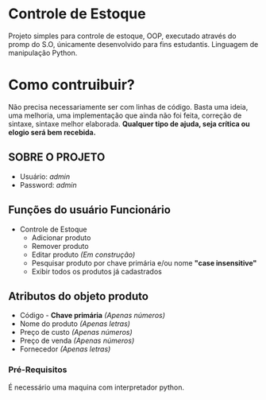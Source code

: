 # Controle de Estoque
Projeto simples para controle de estoque, OOP, executado através do promp do S.O, únicamente desenvolvido para fins estudantis. Linguagem de manipulação Python.

# Como contruibuir?
Não precisa necessariamente ser com linhas de código. Basta uma ideia, uma melhoria, uma implementação que ainda não foi feita, correção de sintaxe, sintaxe melhor elaborada. **Qualquer tipo de ajuda, seja crítica ou elogio será bem recebida.**

## SOBRE O PROJETO
* Usuário: *admin*
* Password: *admin*

## Funções do usuário Funcionário
* Controle de Estoque
     * Adicionar produto
     * Remover produto
     * Editar produto *(Em construção)*
     * Pesquisar produto por chave primária e/ou nome **"case insensitive"**
     * Exibir todos os produtos já cadastrados

## Atributos do objeto produto
* Código - **Chave primária** *(Apenas números)*
* Nome do produto *(Apenas letras)*
* Preço de custo *(Apenas números)*
* Preço de venda *(Apenas números)*
* Fornecedor *(Apenas letras)*

### Pré-Requisitos
É necessário uma maquina com interpretador python.
